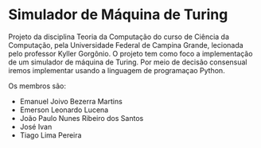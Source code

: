 # Simulador de Máquina de Turing

Projeto da disciplina Teoria da Computação do curso de Ciência da Computação, pela Universidade Federal de Campina Grande, lecionada pelo professor Kyller Gorgônio.
O projeto tem como foco a implementação de um simulador de máquina de Turing. Por meio de decisão consensual iremos implementar usando a linguagem de programaçao Python.

Os membros são:
 - Emanuel Joivo Bezerra Martins
 - Emerson Leonardo Lucena
 - João Paulo Nunes Ribeiro dos Santos
 - José Ivan
 - Tiago Lima Pereira
